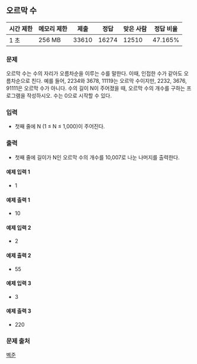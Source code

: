 ## 오르막 수
 
|시간 제한|	메모리 제한|	제출|	정답|	맞은 사람|	정답 비율|
|---|---|---|---|---|---|
|1 초|	256 MB|	33610|	16274|	12510|	47.165%|

### 문제
오르막 수는 수의 자리가 오름차순을 이루는 수를 말한다. 이때, 인접한 수가 같아도 오름차순으로 친다.
예를 들어, 2234와 3678, 11119는 오르막 수이지만, 2232, 3676, 91111은 오르막 수가 아니다.
수의 길이 N이 주어졌을 때, 오르막 수의 개수를 구하는 프로그램을 작성하시오. 수는 0으로 시작할 수 있다.

### 입력
- 첫째 줄에 N (1 ≤ N ≤ 1,000)이 주어진다.

### 출력
- 첫째 줄에 길이가 N인 오르막 수의 개수를 10,007로 나눈 나머지를 출력한다.

#### 예제 입력 1 
- 1
#### 예제 출력 1 
- 10

#### 예제 입력 2 
- 2

#### 예제 출력 2 
- 55

#### 예제 입력 3 
- 3

#### 예제 출력 3 
- 220

### 문제 출처
[벡준](acmicpc.net/problem/11057)